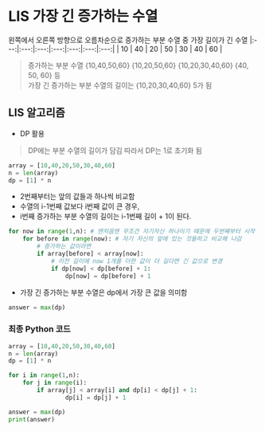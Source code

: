 # LIS 가장 긴 증가하는 수열
왼쪽에서 오른쪽 방향으로 오름차순으로 증가하는 부분 수열 중 가장 길이가 긴 수열
 |:---:|:---:|:---:|:---:|:---:|:---:|:---:|
 | 10 | 40 | 20 | 50 | 30 | 40 | 60 |   
> 증가하는 부분 수열 {10,40,50,60} {10,20,50,60} {10,20,30,40,60} {40, 50, 60} 등   
> 가장 긴 증가하는 부분 수열의 길이는 {10,20,30,40,60} 5가 됨   

## LIS 알고리즘
- DP 활용
> DP에는 부분 수열의 길이가 담김
> 따라서 DP는 1로 초기화 됨 
``` python
array = [10,40,20,50,30,40,60]
n = len(array)
dp = [1] * n 
```
- 2번째부터는 앞의 값들과 하나씩 비교함
- 수열의 i-1번째 값보다 i번째 값이 큰 경우,
- i번째 증가하는 부분 수열의 길이는 i-1번째 길이 + 1이 된다.
``` python
for now in range(1,n): # 맨처음엔 무조건 자기자신 하나이기 때문에 두번째부터 시작
    for before in range(now): # 자기 자신의 앞에 있는 것들하고 비교해 나감
        # 증가하는 값이라면
        if array[before] < array[now]: 
            # 이전 길이에 now 1개를 더한 값이 더 길다면 긴 값으로 변경
            if dp[now] < dp[before] + 1: 
                dp[now] = dp[before] + 1
```
- 가장 긴 증가하는 부분 수열은 dp에서 가장 큰 값을 의미함
``` python
answer = max(dp)
```
   
### 최종 Python 코드
``` python
array = [10,40,20,50,30,40,60]
n = len(array)
dp = [1] * n 

for i in range(1,n): 
    for j in range(i): 
        if array[j] < array[i] and dp[i] < dp[j] + 1: 
                dp[i] = dp[j] + 1

answer = max(dp)
print(answer)
```